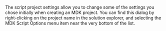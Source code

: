 The script project settings allow you to change some of the settings you chose initially when creating an MDK project. You can find this dialog by right-clicking on the project name in the solution explorer, and selecting the MDK Script Options menu item near the very bottom of the list.